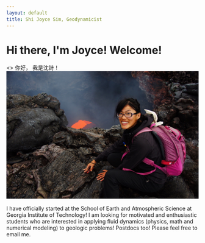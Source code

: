 ```yaml
---
layout: default
title: Shi Joyce Sim, Geodynamicist
---
```

# Hi there, I'm Joyce! Welcome! 
<> 你好， 我是沈詩！
![](/image/Profile3.JPG "Kamchatka 2013.")

I have officially started at the School of Earth and Atmospheric Science at Georgia Institute of Technology! I am looking for motivated and enthusiastic students who are interested in applying fluid dynamics (physics, math and numerical modeling) to geologic problems! Postdocs too! Please feel free to email me.
